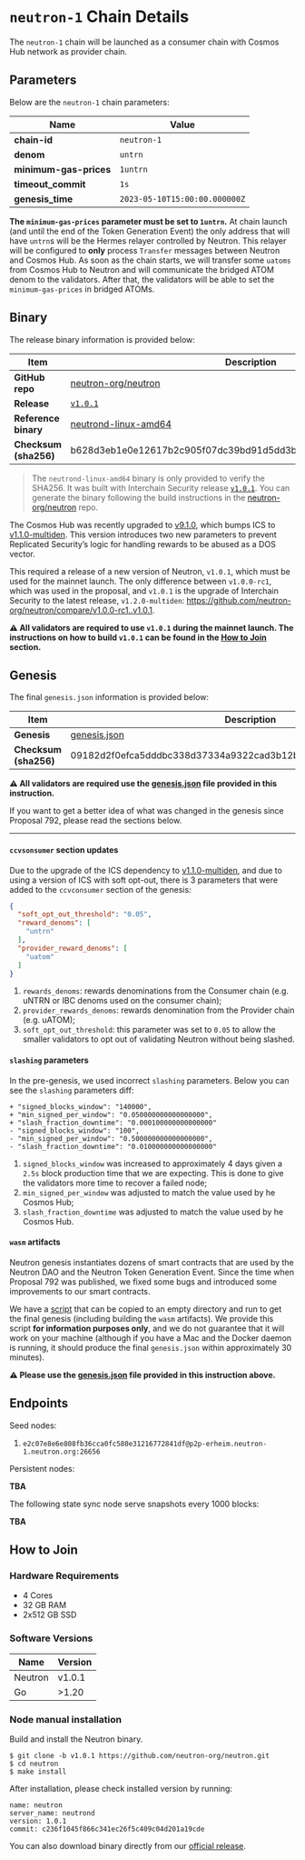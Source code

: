 # `neutron-1` Chain Details

The `neutron-1` chain will be launched as a consumer chain with Cosmos Hub network as provider chain.

## Parameters

Below are the `neutron-1` chain parameters:

| Name                    | Value                        |
|-------------------------|------------------------------|
| **chain-id**            | `neutron-1`                  |
| **denom**               | `untrn`                      |
| **minimum-gas-prices**  | `1untrn`                     |
| **timeout_commit**      | `1s`                         |
| **genesis_time**        | `2023-05-10T15:00:00.000000Z`|

**The `minimum-gas-prices` parameter must be set to `1untrn`.** At chain launch (and until the end of the Token Generation Event) the only address that will have `untrn`s will be the Hermes relayer controlled by Neutron. This relayer will be configured to **only** process `Transfer` messages between Neutron and Cosmos Hub. As soon as the chain starts, we will transfer some `uatoms` from Cosmos Hub to Neutron and will communicate the bridged ATOM denom to the validators. After that, the validators will be able to set the `minimum-gas-prices` in bridged ATOMs.

## Binary

The release binary information is provided below:

| Item                  | Description                                                            |
|-----------------------|------------------------------------------------------------------------|
| **GitHub repo**       | [neutron-org/neutron](https://github.com/neutron-org/neutron.git)      | 
| **Release**           | [`v1.0.1`](https://github.com/neutron-org/neutron/releases/tag/v1.0.1) |
| **Reference binary**  | [neutrond-linux-amd64](./neutrond-linux-amd64)                         |
| **Checksum (sha256)** | b628d3eb1e0e12617b2c905f07dc39bd91d5dd3bd284a2a51d47c04cc3aa2e6d       |

> The `neutrond-linux-amd64` binary is only provided to verify the SHA256. It was built with Interchain Security release [`v1.0.1`](https://github.com/neutron-org/neutron/releases/tag/v1.0.1). You can generate the binary following the build instructions in the [neutron-org/neutron](https://github.com/neutron-org/neutron.git) repo.

The Cosmos Hub was recently upgraded to [v9.1.0](https://github.com/cosmos/gaia/releases/tag/v9.1.0), which bumps ICS to [v1.1.0-multiden](https://github.com/cosmos/interchain-security/tree/v1.1.0-multiden). This version introduces two new parameters to prevent Replicated Security’s logic for handling rewards to be abused as a DOS vector.

This required a release of a new version of Neutron, `v1.0.1`, which must be used for the mainnet launch. The only difference between `v1.0.0-rc1`, which was used in the proposal, and `v1.0.1` is the upgrade of Interchain Security to the latest release, `v1.2.0-multiden`: https://github.com/neutron-org/neutron/compare/v1.0.0-rc1..v1.0.1.

**⚠️ All validators are required to use `v1.0.1` during the mainnet launch. The instructions on how to build `v1.0.1` can be found in the [How to Join](#how-to-join) section.**

## Genesis

The final `genesis.json` information is provided below:

| Item                  | Description                                                      |
|-----------------------|------------------------------------------------------------------|
| **Genesis**           | [genesis.json](./neutron-1-genesis.json)                         | 
| **Checksum (sha256)** | 09182d2f0efca5dddbc338d37334a9322cad3b12b461982a1e20a082e832ab66 |


**⚠️ All validators are required use the [genesis.json](./neutron-1-genesis.json) file provided in this instruction.**

If you want to get a better idea of what was changed in the genesis since Proposal 792, please read the sections below.

---

#### `ccvsonsumer` section updates

Due to the upgrade of the ICS dependency to [v1.1.0-multiden](https://github.com/cosmos/interchain-security/tree/v1.1.0-multiden), and due to using a version of ICS with soft opt-out,  there is 3 parameters that were added to the `ccvconsumer` section of the genesis:

```json
{
  "soft_opt_out_threshold": "0.05",
  "reward_denoms": [
    "untrn"
  ],
  "provider_reward_denoms": [
    "uatom"
  ]
}
```

1. `rewards_denoms`: rewards denominations from the Consumer chain (e.g. uNTRN or IBC denoms used on the consumer chain);
2. `provider_rewards_denoms`: rewards denomination from the Provider chain (e.g. uATOM);
3. `soft_opt_out_threshold`: this parameter was set to `0.05` to allow the smaller validators to opt out of validating Neutron without being slashed.

#### `slashing` parameters

In the pre-genesis, we used incorrect `slashing` parameters. Below you can see the `slashing` parameters diff:

 ```
+ "signed_blocks_window": "140000",
+ "min_signed_per_window": "0.050000000000000000",
+ "slash_fraction_downtime": "0.000100000000000000"
- "signed_blocks_window": "100",
- "min_signed_per_window": "0.500000000000000000",
- "slash_fraction_downtime": "0.010000000000000000"
```

1. `signed_blocks_window` was increased to approximately 4 days given a `2.5s` block production time that we are expecting. This is done to give the validators more time to recover a failed node;
2. `min_signed_per_window` was adjusted to match the value used by he Cosmos Hub;
3. `slash_fraction_downtime` was adjusted to match the value used by he Cosmos Hub.

#### `wasm` artifacts

Neutron genesis instantiates dozens of smart contracts that are used by the Neutron DAO and the Neutron Token Generation Event. Since the time when Proposal 792 was published, we fixed some bugs and introduced some improvements to our smart contracts.

We have a [script](https://github.com/neutron-org/tools/blob/mainnet/genesis/genesis.sh) that can be copied to an empty directory and run to get the final genesis (including building the `wasm` artifacts). We provide this script **for information purposes only**, and we do not guarantee that it will work on your machine (although if you have a Mac and the Docker daemon is running, it should produce the final `genesis.json` within approximately 30 minutes). 

**⚠️ Please use the [genesis.json](./neutron-1-genesis.json) file provided in this instruction above.**


## Endpoints

Seed nodes:

1. `e2c07e8e6e808fb36cca0fc580e31216772841df@p2p-erheim.neutron-1.neutron.org:26656`

Persistent nodes:

**TBA**

The following state sync node serve snapshots every 1000 blocks:

**TBA**

## How to Join

### Hardware Requirements

* 4 Cores
* 32 GB RAM
* 2x512 GB SSD

### Software Versions

| Name               | Version  |
|--------------------|----------|
| Neutron            | v1.0.1   |
| Go                 | >1.20    |


### Node manual installation

Build and install the Neutron binary. 

```
$ git clone -b v1.0.1 https://github.com/neutron-org/neutron.git
$ cd neutron
$ make install
```

After installation, please check installed version by running:

```$ neutrond version --long
name: neutron
server_name: neutrond
version: 1.0.1 
commit: c236f1045f866c341ec26f5c409c04d201a19cde
``` 

You can also download binary directly from our [official release](https://github.com/neutron-org/neutron/releases/tag/v1.0.1).
